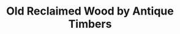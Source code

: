 ---
title: "Old Reclaimed Wood by Antique Timbers"
url: /wausau/old-reclaimed-wood-by-antique-timbers/
shop: doityourself
---